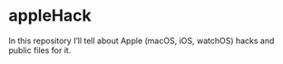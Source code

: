 # appleHack
In this repository I’ll tell about Apple (macOS, iOS, watchOS) hacks and public files for it.
